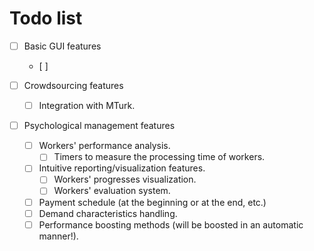 Todo list
=====

- [ ] Basic GUI features
    * [ ]

- [ ] Crowdsourcing features
    * [ ] Integration with MTurk.

- [ ] Psychological management features
    * [ ] Workers' performance analysis.
        * [ ] Timers to measure the processing time of workers.
    * [ ] Intuitive reporting/visualization features.
        * [ ] Workers' progresses visualization.
        * [ ] Workers' evaluation system.
    * [ ] Payment schedule (at the beginning or at the end, etc.)
    * [ ] Demand characteristics handling.
    * [ ] Performance boosting methods (will be boosted in an automatic manner!).
